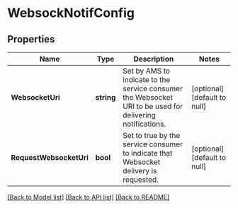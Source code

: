 # WebsockNotifConfig

## Properties
Name | Type | Description | Notes
------------ | ------------- | ------------- | -------------
**WebsocketUri** | **string** | Set by AMS to indicate to the service consumer the Websocket URI to be used for delivering notifications. | [optional] [default to null]
**RequestWebsocketUri** | **bool** | Set to true by the service consumer to indicate that Websocket delivery is requested. | [optional] [default to null]

[[Back to Model list]](../README.md#documentation-for-models) [[Back to API list]](../README.md#documentation-for-api-endpoints) [[Back to README]](../README.md)


